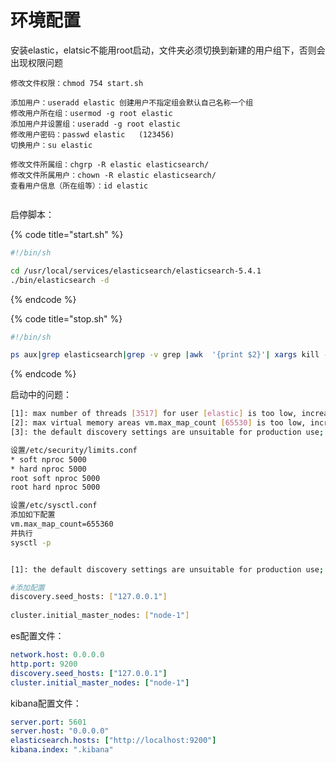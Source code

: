 # 环境配置

安装elastic，elatsic不能用root启动，文件夹必须切换到新建的用户组下，否则会出现权限问题

```text
修改文件权限：chmod 754 start.sh

添加用户：useradd elastic 创建用户不指定组会默认自己名称一个组
修改用户所在组：usermod -g root elastic
添加用户并设置组：useradd -g root elastic
修改用户密码：passwd elastic   (123456)
切换用户：su elastic

修改文件所属组：chgrp -R elastic elasticsearch/
修改文件所属用户：chown -R elastic elasticsearch/
查看用户信息（所在组等）：id elastic


```

启停脚本：

{% code title="start.sh" %}
```bash
#!/bin/sh

cd /usr/local/services/elasticsearch/elasticsearch-5.4.1
./bin/elasticsearch -d
```
{% endcode %}

{% code title="stop.sh" %}
```bash
#!/bin/sh

ps aux|grep elasticsearch|grep -v grep |awk  '{print $2}'| xargs kill -9
```
{% endcode %}

启动中的问题：

```bash
[1]: max number of threads [3517] for user [elastic] is too low, increase to at least [4096]
[2]: max virtual memory areas vm.max_map_count [65530] is too low, increase to at least [262144]
[3]: the default discovery settings are unsuitable for production use; at least one of [discovery.seed_hosts, discovery.seed_providers, cluster.initial_master_nodes] must be configured

设置/etc/security/limits.conf
* soft nproc 5000
* hard nproc 5000
root soft nproc 5000
root hard nproc 5000

设置/etc/sysctl.conf
添加如下配置
vm.max_map_count=655360
并执行
sysctl -p


[1]: the default discovery settings are unsuitable for production use; at least one of [discovery.seed_hosts, discovery.seed_providers, cluster.initial_master_nodes] must be configured

#添加配置
discovery.seed_hosts: ["127.0.0.1"]
 
cluster.initial_master_nodes: ["node-1"]
```

es配置文件：

```yaml
network.host: 0.0.0.0
http.port: 9200
discovery.seed_hosts: ["127.0.0.1"]
cluster.initial_master_nodes: ["node-1"]
```

kibana配置文件：

```yaml
server.port: 5601
server.host: "0.0.0.0"
elasticsearch.hosts: ["http://localhost:9200"]
kibana.index: ".kibana"
```











